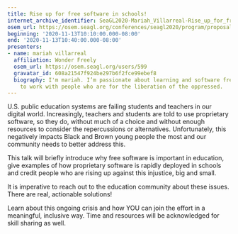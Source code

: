```yaml
---
title: Rise up for free software in schools!
internet_archive_identifier: SeaGL2020-Mariah_Villarreal-Rise_up_for_free_software_in_schools
osem_url: https://osem.seagl.org/conferences/seagl2020/program/proposals/726
beginning: '2020-11-13T10:10:00.000-08:00'
end: '2020-11-13T10:40:00.000-08:00'
presenters:
- name: mariah villarreal
  affiliation: Wonder Freely
  osem_url: https://osem.seagl.org/users/599
  gravatar_id: 608a21547f924be297b6f2fce99ebef8
  biography: I'm mariah. I’m passionate about learning and software freedom. I like
    to work with people who are for the liberation of the oppressed.
---
```


U.S. public education systems are failing students and teachers in our digital world. Increasingly, teachers and students are told to use proprietary software, so they do, without much of a choice and without enough resources to consider the repercussions or alternatives. Unfortunately, this negatively impacts Black and Brown young people the most and our community needs to better address this.

This talk will briefly introduce why free software is important in education, give examples of how proprietary software is rapidly deployed in schools and credit people who are rising up against this injustice, big and small.

It is imperative to reach out to the education community about these issues. There are real, actionable solutions!

Learn about this ongoing crisis and how YOU can join the effort in a meaningful, inclusive way. Time and resources will be acknowledged for skill sharing as well.
